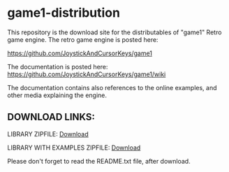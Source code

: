 # game1-distribution

This repository is the download site for the distributables of "game1" Retro game engine.
The retro game engine is posted here:

https://github.com/JoystickAndCursorKeys/game1

The documentation is posted here:
https://github.com/JoystickAndCursorKeys/game1/wiki

The documentation contains also references to the online examples, and other media explaining the engine.


DOWNLOAD LINKS:
------------------------------------------------

LIBRARY ZIPFILE: 
[Download](https://github.com/JoystickAndCursorKeys/game1-distribution/blob/main/game1-core_1.0.0.zip?raw=true)


LIBRARY WITH EXAMPLES ZIPFILE: 
[Download](https://github.com/JoystickAndCursorKeys/game1-distribution/blob/main/game1-examples_1.0.0.zip?raw=true)

Please don't forget to read the README.txt file, after download.
